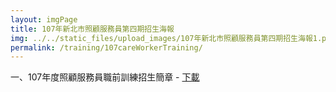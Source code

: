 ```yaml
---
layout: imgPage
title: 107年新北市照顧服務員第四期招生海報
img: ../../static_files/upload_images/107年新北市照顧服務員第四期招生海報1.png
permalink: /training/107careWorkerTraining/
---
```


一、107年度照顧服務員職前訓練招生簡章 - [下載](/static_files/doc/107年度照顧服務員職前訓練招生簡章-慈雲慈善.pdf)
